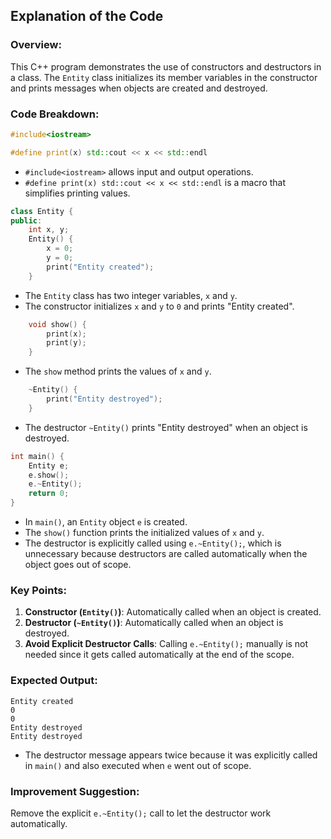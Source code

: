 ## Explanation of the Code

### Overview:
This C++ program demonstrates the use of constructors and destructors in a class. The `Entity` class initializes its member variables in the constructor and prints messages when objects are created and destroyed.

### Code Breakdown:

```cpp
#include<iostream>

#define print(x) std::cout << x << std::endl
```
- `#include<iostream>` allows input and output operations.
- `#define print(x) std::cout << x << std::endl` is a macro that simplifies printing values.

```cpp
class Entity {
public:
    int x, y;
    Entity() {
        x = 0;
        y = 0;
        print("Entity created");
    }
```
- The `Entity` class has two integer variables, `x` and `y`.
- The constructor initializes `x` and `y` to `0` and prints "Entity created".

```cpp
    void show() {
        print(x);
        print(y);
    }
```
- The `show` method prints the values of `x` and `y`.

```cpp
    ~Entity() {
        print("Entity destroyed");
    }
```
- The destructor `~Entity()` prints "Entity destroyed" when an object is destroyed.

```cpp
int main() {
    Entity e;
    e.show();
    e.~Entity();
    return 0;
}
```
- In `main()`, an `Entity` object `e` is created.
- The `show()` function prints the initialized values of `x` and `y`.
- The destructor is explicitly called using `e.~Entity();`, which is unnecessary because destructors are called automatically when the object goes out of scope.

### Key Points:
1. **Constructor (`Entity()`)**: Automatically called when an object is created.
2. **Destructor (`~Entity()`)**: Automatically called when an object is destroyed.
3. **Avoid Explicit Destructor Calls**: Calling `e.~Entity();` manually is not needed since it gets called automatically at the end of the scope.

### Expected Output:
```
Entity created
0
0
Entity destroyed
Entity destroyed
```
- The destructor message appears twice because it was explicitly called in `main()` and also executed when `e` went out of scope.

### Improvement Suggestion:
Remove the explicit `e.~Entity();` call to let the destructor work automatically.
